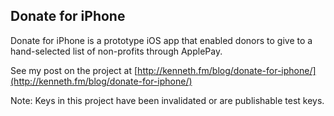 ## Donate for iPhone

Donate for iPhone is a prototype iOS app that enabled donors to give to a hand-selected list of non-profits through ApplePay.

See my post on the project at [http://kenneth.fm/blog/donate-for-iphone/](http://kenneth.fm/blog/donate-for-iphone/)

Note: Keys in this project have been invalidated or are publishable test keys.
